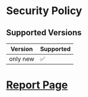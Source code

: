 # Security Policy

## Supported Versions

| Version | Supported          |
| ------- | ------------------ |
| only new   | :white_check_mark: |

# [Report Page](https://github.com/NorthFox-Games/Sparkle-Editor/issues/new/choose)
